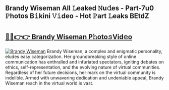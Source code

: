 ## Brandy Wiseman All 𝙻eaked 𝙽u𝚍es - Part-7u0 𝙿hotos B𝚒kini 𝚅𝚒deo - Hot 𝙿art 𝙻eaks BEtdZ

# <h2><a href="http://ld2ayu2.urlbe.top/?page=Brandy+Wiseman">🔗🔗👉👉 Brandy Wiseman P𝚑oto𝚜Vid𝚎o</a></h2>

[![Brandy Wiseman](https://i.imgur.com/eBuTRDB.gif)](http://ld2ayu2.urlbe.top/?page=Brandy+Wiseman)
Brandy Wiseman, a complex and enigmatic personality, eludes easy categorization. Her groundbreaking style of online communication has enthralled and infuriated spectators, igniting debates on ethics, self-representation, and the evolving nature of virtual communities. Regardless of her future decisions, her mark on the virtual community is indelible. Armed with unwavering dedication and undeniable appeal, Brandy Wiseman reach in the virtual world is vast.
